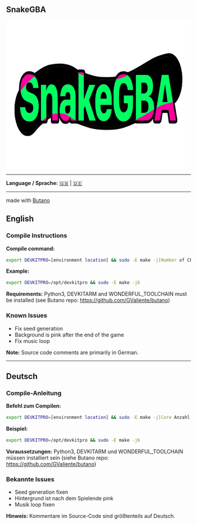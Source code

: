 ## SnakeGBA

<img width="1000" height="400" alt="Logo-GitHub" src="https://github.com/sebiskus/SnakeGBA/blob/c736ff35676bdbe95c39f27be6d84e183727de22/Logo-GitHub.png" />

---

**Language / Sprache:** [🇬🇧](#english) | [🇩🇪](#deutsch)

---
made with [Butano](https://github.com/GValiente/butano)

## English

### Compile Instructions

**Compile command:**
```bash
export DEVKITPRO=[environment location] && sudo -E make -j[Number of CPU cores]
```

**Example:**
```bash
export DEVKITPRO=/opt/devkitpro && sudo -E make -j6
```

**Requirements:**
Python3, DEVKITARM and WONDERFUL_TOOLCHAIN must be installed (see Butano repo: https://github.com/GValiente/butano)

### Known Issues

- Fix seed generation
- Background is pink after the end of the game
- Fix music loop

**Note:** Source code comments are primarily in German.

---

## Deutsch

### Compile-Anleitung

**Befehl zum Compilen:**
```bash
export DEVKITPRO=[environment location] && sudo -E make -j[Core Anzahl deiner CPU]
```

**Beispiel:**
```bash
export DEVKITPRO=/opt/devkitpro && sudo -E make -j6
```

**Voraussetzungen:**
Python3, DEVKITARM und WONDERFUL_TOOLCHAIN müssen installiert sein (siehe Butano repo: https://github.com/GValiente/butano)

### Bekannte Issues

- Seed generation fixen
- Hintergrund ist nach dem Spielende pink
- Musik loop fixen

**Hinweis:** Kommentare im Source-Code sind größtenteils auf Deutsch.
